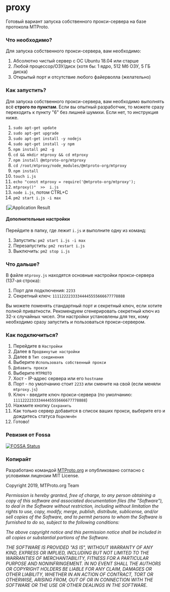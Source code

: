 # proxy
Готовый вариант запуска собственного прокси-сервера на базе протокола MTProto.

### Что необходимо?
Для запуска собственного прокси-сервера, вам необходимо:

1. Абсолютно чистый сервер с ОС Ubuntu 18.04 или старше
2. Любой процессор/ОЗУ/диск (хотя бы: 1 ядро, 512 Мб ОЗУ, 5 ГБ диска)
3. Открытый порт и отсутствие любого файерволла (желательно)

### Как запустить?
Для запуска собственного прокси-сервера, вам необходимо выполнять всё **строго по пунктам**. Если вы опытный разработчик, то можете сразу переходить к пункту "6" без лишней шумихи. Если нет, то инструкция ниже.

1. `sudo apt-get update`
2. `sudo apt-get upgrade`
3. `sudo apt-get install -y nodejs`
4. `sudo apt-get install -y npm`
5. `npm install pm2 -g`
6. `cd && mkdir mtproxy && cd mtproxy`
7. `npm install @mtproto-org/mtproxy`
8. `cd /root/mtproxy/node_modules/@mtproto-org/mtproxy`
9. `npm install`
10. `touch i.js`
11. `echo "const mtproxy = require('@mtproto-org/mtproxy');`
12. `mtproxy()"  >>  i.js`
13. `node i.js`, потом CTRL+C
14. `pm2 start i.js -i max`

[![Application Result](https://i.kxj.ru/scr/2019-06-06_17.32.00.png)


#### Дополнительные настройки
Перейдите в папку, где лежит `i.js` и выполните одну из команд:

1. Запустить: `pm2 start i.js -i max`
2. Перезапустить: `pm2 restart i.js`
3. Выключить: `pm2 stop i.js`

### Что дальше? 
В файле `mtproxy.js` находятся основные настройки прокси-сервера (137-ая строка):

1. Порт для подключения: `2233`
2. Секретный ключ: `11112222333344445555666677778888`

Вы можете поменять стандартный порт и секретный ключ, если хотите полной приватности. Рекомендуем сгенерировать секретный ключ из 32-х случайных чисел. Эти настройки установлены для тех, кому необходимо сразу запустить и пользоваться прокси-сервером.

### Как подключиться?
1. Перейдите в `Настройки`
2. Далее в `Продвинутые настройки`
3. Далее в `Тип соединения`
4. Выберите `Использовать собственный прокси`
5. `Добавить прокси`
6. Выберите `MTPROTO`
7. Хост - IP-адрес сервера или его `hostname`
8. Порт - по умолчанию стоит `2233` или смените на свой (если меняли `mtproxy.js`)
9. Ключ - введите ключ прокси-сервера (по умолчанию: `11112222333344445555666677778888`)
10. Нажмите кнопку `Сохранить`
11. Как только сервер добавится в список ваших прокси, выберите его и дождитесь статуса `Подключён`
12. Готово!

### Ревизия от Fossa

[![FOSSA Status](https://app.fossa.com/api/projects/git%2Bgithub.com%2Fmtproto-org%2Fproxy.svg?type=large)](https://app.fossa.com/projects/git%2Bgithub.com%2Fmtproto-org%2Fproxy?ref=badge_large)

### Копирайт
Разработано командой [MTProto.org](https://mtproto.org) и опубликовано согласно с условиями лицензии MIT License.

Copyright 2019, MTProto.org Team

*Permission is hereby granted, free of charge, to any person obtaining a copy of this software and associated documentation files (the "Software"), to deal in the Software without restriction, including without limitation the rights to use, copy, modify, merge, publish, distribute, sublicense, and/or sell copies of the Software, and to permit persons to whom the Software is furnished to do so, subject to the following conditions:*

*The above copyright notice and this permission notice shall be included in all copies or substantial portions of the Software.*

*THE SOFTWARE IS PROVIDED "AS IS", WITHOUT WARRANTY OF ANY KIND, EXPRESS OR IMPLIED, INCLUDING BUT NOT LIMITED TO THE WARRANTIES OF MERCHANTABILITY, FITNESS FOR A PARTICULAR PURPOSE AND NONINFRINGEMENT. IN NO EVENT SHALL THE AUTHORS OR COPYRIGHT HOLDERS BE LIABLE FOR ANY CLAIM, DAMAGES OR OTHER LIABILITY, WHETHER IN AN ACTION OF CONTRACT, TORT OR OTHERWISE, ARISING FROM, OUT OF OR IN CONNECTION WITH THE SOFTWARE OR THE USE OR OTHER DEALINGS IN THE SOFTWARE.*
